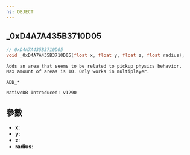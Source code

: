 ```yaml
---
ns: OBJECT
---
```

## _0xD4A7A435B3710D05

```c
// 0xD4A7A435B3710D05
void _0xD4A7A435B3710D05(float x, float y, float z, float radius);
```

```
Adds an area that seems to be related to pickup physics behavior.
Max amount of areas is 10. Only works in multiplayer.

ADD_*

NativeDB Introduced: v1290
```

## 參數
* **x**:
* **y**:
* **z**:
* **radius**:
